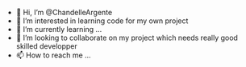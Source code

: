 - 👋 Hi, I’m @ChandelleArgente
- 👀 I’m interested in learning code for my own project
- 🌱 I’m currently learning ...
- 💞️ I’m looking to collaborate on my project which needs really good skilled developper
- 📫 How to reach me ...

<!---
ChandelleArgente/ChandelleArgente is a ✨ special ✨ repository because its `README.md` (this file) appears on your GitHub profile.
You can click the Preview link to take a look at your changes.
--->
